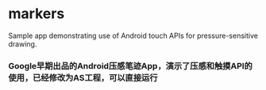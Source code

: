 # markers
Sample app demonstrating use of Android touch APIs for pressure-sensitive drawing.

### Google早期出品的Android压感笔迹App，演示了压感和触摸API的使用，已经修改为AS工程，可以直接运行

